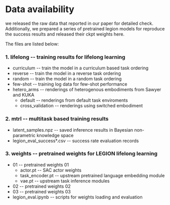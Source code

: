 # Data availability

we released the raw data that reported in our paper for detailed check. Additionally, we prepared a series of pretrained legion models for reproduce the success results and released their ckpt weights here.

The files are listed below:

### 1. lifelong -- training results for lifelong learning
  - curriculum -- train the model in a curriculum based task ordering
  - reverse -- train the model in a reverse task ordering
  - random -- train the model in a random task ordering
  - few-shot -- training log data for few-shot performance
  - hetero_arms -- renderings of heterogenous embodiments from Sawyer and KUKA
    - default -- renderings from default task enviroments
    - cross_validation -- renderings using switched embodiment

### 2. mtrl -- multitask based training results
  - latent_samples.npz -- saved inference results in Bayesian non-parametric knowledge space
  - legion_eval_success*.csv -- success rate evaluation records

### 3. weights -- pretrained weights for LEGION lifelong learning
  - 01 -- pretrained weights 01
    - actor.pt -- SAC actor weights
    - task_encoder.pt -- upstream pretrained language embedding module
    - vae.pt -- upstream task inference modules
  - 02 -- pretrained weights 02
  - 03 -- pretrained weights 03
  - legion_eval.ipynb -- scripts for weights loading and evaluation